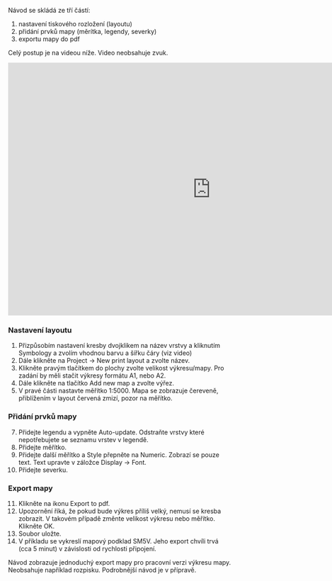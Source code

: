 Návod se skládá ze tří částí:
1. nastavení tiskového rozložení (layoutu)
2. přidání prvků mapy (měrítka, legendy, severky)
3. exportu mapy do pdf

Celý postup je na videou níže. Video neobsahuje zvuk.

<iframe width="914" height="571" src="https://www.youtube.com/embed/aqX8tw2yVMc" title="Jednoduchý export mapy v QGIS" frameborder="0" allow="accelerometer; autoplay; clipboard-write; encrypted-media; gyroscope; picture-in-picture" allowfullscreen></iframe>

### Nastavení layoutu

1. Přizpůsobím nastavení kresby dvojklikem na název vrstvy a kliknutím Symbology a zvolím vhodnou barvu a šířku čáry (viz video)
2. Dále klikněte na Project -> New print layout a zvolte název. 
3. Klikněte pravým tlačítkem do plochy zvolte velikost výkresu/mapy. Pro zadání by měli stačit výkresy formátu A1, nebo A2. 
4. Dále klikněte na tlačítko Add new map a zvolte výřez. 
5. V pravé části nastavte měřítko 1:5000. Mapa se zobrazuje čereveně, přiblížením v layout červená zmizí, pozor na měřítko.

### Přidání prvků mapy

7. Přidejte legendu a vypněte Auto-update. Odstraňte vrstvy které nepotřebujete se seznamu vrstev v legendě. 
8. Přidejte měřítko.
9. Přidejte další měřítko a Style přepněte na Numeric. Zobrazí se pouze text. Text upravte v záložce Display -> Font. 
10. Přidejte severku.

### Export mapy

11. Klikněte na ikonu Export to pdf. 
12. Upozornění říká, že pokud bude výkres příliš velký, nemusí se kresba zobrazit. V takovém případě změnte velikost výkresu nebo měřítko. Klikněte OK.
13. Soubor uložte. 
14. V příkladu se vykreslí mapový podklad SM5V. Jeho export chvíli trvá (cca 5 minut) v závislosti od rychlosti připojení. 


Návod zobrazuje jednoduchý export mapy pro pracovní verzi výkresu mapy. Neobsahuje například rozpisku. Podrobnější návod je v přípravě. 




